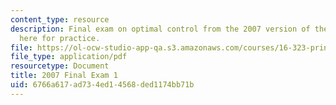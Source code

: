 ```yaml
---
content_type: resource
description: Final exam on optimal control from the 2007 version of the course, provided
  here for practice.
file: https://ol-ocw-studio-app-qa.s3.amazonaws.com/courses/16-323-principles-of-optimal-control-spring-2008/6766a617ad734ed14568ded1174bb71b_2007final.pdf
file_type: application/pdf
resourcetype: Document
title: 2007 Final Exam 1
uid: 6766a617-ad73-4ed1-4568-ded1174bb71b
---
```


